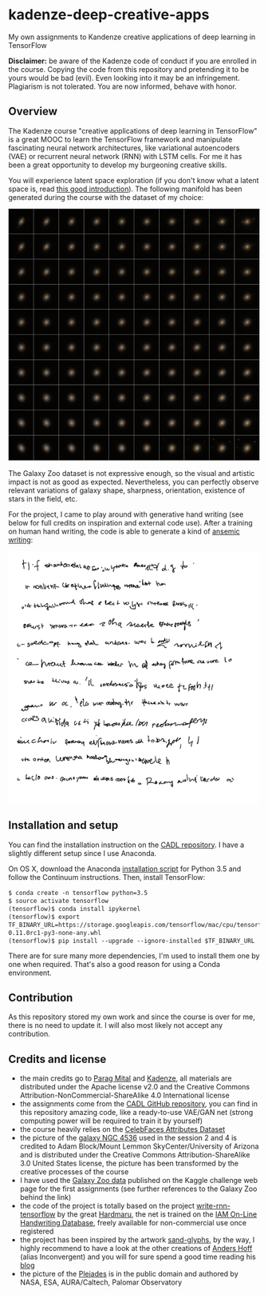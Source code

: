 # kadenze-deep-creative-apps
My own assignments to Kandenze creative applications of deep learning in TensorFlow

**Disclaimer:** be aware of the Kadenze code of conduct if you are enrolled in the course. Copying the code from this repository and pretending it to be yours would be bad (evil). Even looking into it may be an infringement. Plagiarism is not tolerated. You are now informed, behave with honor.

## Overview

The Kadenze course "creative applications of deep learning in TensorFlow" is a great MOOC to learn the TensorFlow framework and manipulate fascinating neural network architectures, like variational autoencoders (VAE) or recurrent neural network (RNN) with LSTM cells. For me it has been a great opportunity to develop my burgeoning creative skills.

You will experience latent space exploration (if you don't know what a latent space is, read [this good introduction][fastforward-vae]). The following manifold has been generated during the course with the dataset of my choice:

![Galaxy Zoo manifold][galaxy-manifold]

The Galaxy Zoo dataset is not expressive enough, so the visual and artistic impact is not as good as expected. Nevertheless, you can perfectly observe relevant variations of galaxy shape, sharpness, orientation, existence of stars in the field, etc.

For the project, I came to play around with generative hand writing (see below for full credits on inspiration and external code use). After a training on human hand writing, the code is able to generate a kind of [ansemic writing][wikipedia-asemic]:

![Generative hand writing][glyphs-rnn]

## Installation and setup

You can find the installation instruction on the [CADL repository][cadl-install]. I have a slightly different setup since I use Anaconda.

On OS X, download the Anaconda [installation script][continuum-download] for Python 3.5 and follow the Continuum instructions. Then, install TensorFlow:

````
$ conda create -n tensorflow python=3.5
$ source activate tensorflow
(tensorflow)$ conda install ipykernel
(tensorflow)$ export TF_BINARY_URL=https://storage.googleapis.com/tensorflow/mac/cpu/tensorflow-0.11.0rc1-py3-none-any.whl
(tensorflow)$ pip install --upgrade --ignore-installed $TF_BINARY_URL
````

There are for sure many more dependencies, I'm used to install them one by one when required. That's also a good reason for using a Conda environment.

## Contribution

As this repository stored my own work and since the course is over for me, there is no need to update it. I will also most likely not accept any contribution.

## Credits and license

+ the main credits go to [Parag Mital][pkmital] and [Kadenze][kadenze], all materials are distributed under the Apache license v2.0 and the Creative Commons Attribution-NonCommercial-ShareAlike 4.0 International license
+ the assignments come from the [CADL GitHub repository][github-cadl], you can find in this repository amazing code, like a ready-to-use VAE/GAN net (strong computing power will be required to train it by yourself)
+ the course heavily relies on the [CelebFaces Attributes Dataset][mmlab-celeba]
+ the picture of the [galaxy NGC 4536][wikimedia-n4536] used in the session 2 and 4 is credited to Adam Block/Mount Lemmon SkyCenter/University of Arizona and is distributed under the Creative Commons Attribution-ShareAlike 3.0 United States license, the picture has been transformed by the creative processes of the course
+ I have used the [Galaxy Zoo data][kaggle-galaxy-zoo] published on the Kaggle challenge web page for the first assignments (see further references to the Galaxy Zoo behind the link)
+ the code of the project is totally based on the project [write-rnn-tensorflow][github-write-rnn] by the great [Hardmaru][twitter-hardmaru], the net is trained on the [IAM On-Line Handwriting Database][iam-handwriting-database], freely available for non-commercial use once registered
+ the project has been inspired by the artwork [sand-glyphs][github-sand-glyphs], by the way, I highly recommend to have a look at the other creations of [Anders Hoff][twitter-incovergent] (alias Inconvergent) and you will for sure spend a good time reading his [blog][inconvergent]
+ the picture of the [Pleiades][wikimedia-pleiades] is in the public domain and authored by NASA, ESA, AURA/Caltech, Palomar Observatory

[fastforward-vae]: http://blog.fastforwardlabs.com/post/148842796218/introducing-variational-autoencoders-in-prose-and
[wikipedia-asemic]: https://en.wikipedia.org/wiki/Asemic_writing

[cadl-install]: https://github.com/pkmital/CADL#what-is-notebook
[continuum-download]: https://www.continuum.io/downloads#_macosx
[pkmital]: https://github.com/pkmital
[kadenze]: https://www.kadenze.com/

[github-cadl]: https://github.com/pkmital/CADL
[mmlab-celeba]: http://mmlab.ie.cuhk.edu.hk/projects/CelebA.html
[wikimedia-n4536]: https://commons.wikimedia.org/wiki/File:N4536s-crop.jpg
[kaggle-galaxy-zoo]: https://www.kaggle.com/c/galaxy-zoo-the-galaxy-challenge/data
[github-write-rnn]: https://github.com/hardmaru/write-rnn-tensorflow
[twitter-hardmaru]: https://twitter.com/hardmaru
[iam-handwriting-database]: http://www.fki.inf.unibe.ch/databases/iam-on-line-handwriting-database
[github-sand-glyphs]: https://github.com/inconvergent/sand-glyphs
[twitter-incovergent]: https://twitter.com/inconvergent
[inconvergent]: http://inconvergent.net/
[wikimedia-pleiades]: https://en.wikipedia.org/wiki/File:Pleiades_large.jpg

[galaxy-manifold]: /assets/img/manifold-galaxy.png "Galaxy Zoo manifold"
[glyphs-rnn]: /assets/img/glyphs-rnn.png "Generative hand writing"
